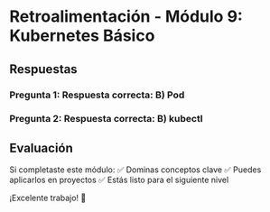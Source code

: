 # Retroalimentación - Módulo 9: Kubernetes Básico

## Respuestas

### Pregunta 1: Respuesta correcta: B) Pod
### Pregunta 2: Respuesta correcta: B) kubectl

## Evaluación

Si completaste este módulo:
✅ Dominas conceptos clave
✅ Puedes aplicarlos en proyectos
✅ Estás listo para el siguiente nivel

¡Excelente trabajo! 🚀

